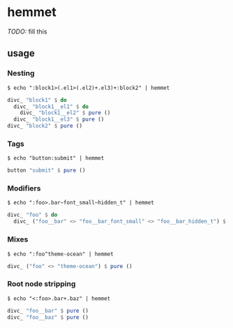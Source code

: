 # hemmet

*TODO:* fill this

## usage

### Nesting

`$ echo ":block1>(.el1>(.el2)+.el3)+:block2" | hemmet`

```haskell
divc_ "block1" $ do
  divc_ "block1__el1" $ do
    divc_ "block1__el2" $ pure ()
  divc_ "block1__el3" $ pure ()
divc_ "block2" $ pure ()
```

### Tags

`$ echo "button:submit" | hemmet`

```haskell
button "submit" $ pure ()
```

### Modifiers

`$ echo ":foo>.bar~font_small~hidden_t" | hemmet`

```haskell
divc_ "foo" $ do
  divc_ ("foo__bar" <> "foo__bar_font_small" <> "foo__bar_hidden_t") $ pure ()
```

### Mixes

`$ echo ":foo^theme-ocean" | hemmet`

```haskell
divc_ ("foo" <> "theme-ocean") $ pure ()
```

### Root node stripping

`$ echo "<:foo>.bar+.baz" | hemmet`

```haskell
divc_ "foo__bar" $ pure ()
divc_ "foo__baz" $ pure ()
```
